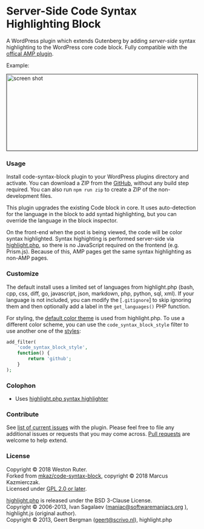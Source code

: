 
# Server-Side Code Syntax Highlighting Block

A WordPress plugin which extends Gutenberg by adding *server-side* syntax highlighting to the WordPress core code block. Fully compatible with the [offical AMP plugin](https://amp-wp.org).

Example:

<img src="screenshot.png" title="Screenshot example in use" alt="screen shot" width="554" height="202" style="border:1px solid #333">

### Usage

Install code-syntax-block plugin to your WordPress plugins directory and activate. You can download a ZIP from the [GitHub](https://github.com/westonruter/code-syntax-block), without any build step required. You can also run `npm run zip` to create a ZIP of the non-development files.

This plugin upgrades the existing Code block in core. It uses auto-detection for the language in the block to add syntad highlighting, but you can override the language in the block inspector.

On the front-end when the post is being viewed, the code will be color syntax highlighted. Syntax highighting is performed server-side via [highlight.php](https://github.com/scrivo/highlight.php), so there is no JavaScript required on the frontend (e.g. Prism.js). Because of this, AMP pages get the same syntax highlighting as non-AMP pages. 

### Customize

The default install uses a limited set of languages from highlight.php (bash, cpp, css, diff, go, javascript, json, markdown, php, python, sql, xml). If your language is not included, you can modify the [`.gitignore`] to skip ignoring them and then optionally add a label in the `get_languages()` PHP function.

For styling, the [default color theme](https://github.com/scrivo/highlight.php/blob/master/styles/default.css) is used from highlight.php. To use a different color scheme, you can use the `code_syntax_block_style` filter to use another one of the [styles](https://github.com/scrivo/highlight.php/tree/master/styles):

```php
add_filter(
	'code_syntax_block_style',
	function() {
		return 'github';
	}
);
```

### Colophon

- Uses [highlight.php syntax highlighter](https://github.com/scrivo/highlight.php)

### Contribute

See [list of current issues](https://github.com/westonruter/code-syntax-block/issues) with the plugin. Please feel free to file any additional issues or requests that you may come across. [Pull requests](https://github.com/westonruter/code-syntax-block/pulls) are welcome to help extend.

### License

Copyright © 2018 Weston Ruter.  
Forked from [mkaz/code-syntax-block](https://github.com/mkaz/code-syntax-block), copyright © 2018 Marcus Kazmierczak.  
Licensed under [GPL 2.0 or later](https://opensource.org/licenses/GPL-2.0).

[highlight.php](https://github.com/scrivo/highlight.php) is released under the BSD 3-Clause License.  
Copyright © 2006-2013, Ivan Sagalaev (maniac@softwaremaniacs.org ), highlight.js (original author).  
Copyright © 2013, Geert Bergman (geert@scrivo.nl), highlight.php
